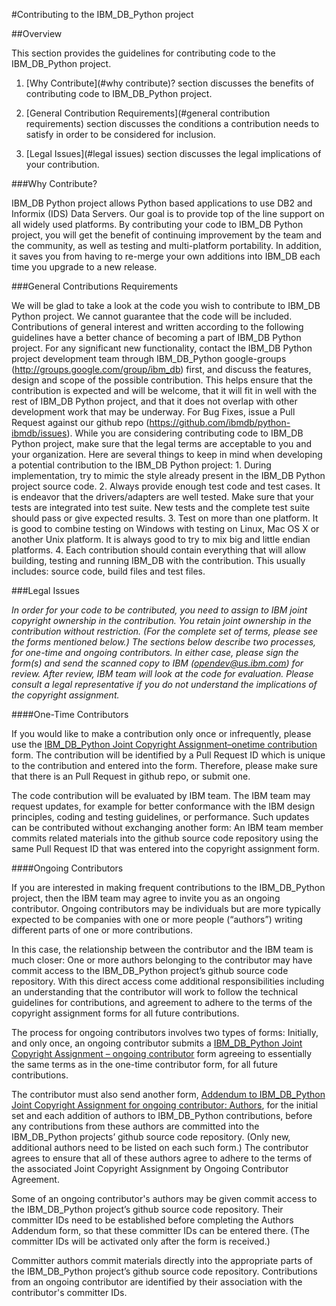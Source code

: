 #Contributing to the IBM_DB_Python project

##Overview

This section provides the guidelines for contributing code to the IBM_DB_Python project.

1. [Why Contribute](#why contribute)? section discusses the benefits of contributing code to IBM_DB_Python project.

2. [General Contribution Requirements](#general contribution requirements) section discusses the conditions a contribution needs to satisfy in order to be considered for inclusion.

3. [Legal Issues](#legal issues) section discusses the legal implications of your contribution.

<a name='why contribute'></a>
###Why Contribute?

IBM_DB Python project allows Python based applications to use DB2 and Informix (IDS) Data Servers. Our goal is to provide top of the line support on all widely used platforms. By contributing your code to IBM_DB Python project, you will get the benefit of continuing improvement by the team and the community, as well as testing and multi-platform portability. In addition, it saves you from having to re-merge your own additions into IBM_DB each time you upgrade to a new release.

<a name='general contribution requirements'></a>
###General Contributions Requirements

We will be glad to take a look at the code you wish to contribute to IBM_DB Python project. We cannot guarantee that the code will be included. Contributions of general interest and written according to the following guidelines have a better chance of becoming a part of IBM_DB Python project. For any significant new functionality, contact the IBM_DB Python project development team through IBM_DB_Python google-groups (http://groups.google.com/group/ibm_db) first, and discuss the features, design and scope of the possible contribution. This helps ensure that the contribution is expected and will be welcome, that it will fit in well with the rest of IBM_DB Python project, and that it does not overlap with other development work that may be underway. For Bug Fixes, issue a Pull Request against our github repo (https://github.com/ibmdb/python-ibmdb/issues). While you are considering contributing code to IBM_DB Python project, make sure that the legal terms are acceptable to you and your organization. Here are several things to keep in mind when developing a potential contribution to the IBM_DB Python project: 1. During implementation, try to mimic the style already present in the IBM_DB Python project source code. 2. Always provide enough test code and test cases. It is endeavor that the drivers/adapters are well tested. Make sure that your tests are integrated into test suite. New tests and the complete test suite should pass or give expected results. 3. Test on more than one platform. It is good to combine testing on Windows with testing on Linux, Mac OS X or another Unix platform. It is always good to try to mix big and little endian platforms. 4. Each contribution should contain everything that will allow building, testing and running IBM_DB with the contribution. This usually includes: source code, build files and test files.

<a name='legal issues'></a>
###Legal Issues

*In order for your code to be contributed, you need to assign to IBM joint copyright ownership in the contribution. You retain joint ownership in the contribution without restriction. (For the complete set of terms, please see the forms mentioned below.) The sections below describe two processes, for one-time and ongoing contributors. In either case, please sign the form(s) and send the scanned copy to IBM (opendev@us.ibm.com) for review. After review, IBM team will look at the code for evaluation. Please consult a legal representative if you do not understand the implications of the copyright assignment.*

####One-Time Contributors

If you would like to make a contribution only once or infrequently, please use the [IBM_DB_Python Joint Copyright Assignment–onetime contribution](http://ibm-db.googlecode.com/files/IBM_DB_Python%20Joint%20Copyright%20Assignment%20-%20onetime.pdf) form. The contribution will be identified by a Pull Request ID which is unique to the contribution and entered into the form. Therefore, please make sure that there is an Pull Request in github repo, or submit one. 

The code contribution will be evaluated by IBM team. The IBM team may request updates, for example for better conformance with the IBM design principles, coding and testing guidelines, or performance. Such updates can be contributed without exchanging another form: An IBM team member commits related materials into the github source code repository using the same Pull Request ID that was entered into the copyright assignment form.

####Ongoing Contributors

If you are interested in making frequent contributions to the IBM_DB_Python project, then the IBM team may agree to invite you as an ongoing contributor. Ongoing contributors may be individuals but are more typically expected to be companies with one or more people (“authors”) writing different parts of one or more contributions.

In this case, the relationship between the contributor and the IBM team is much closer: One or more authors belonging to the contributor may have commit access to the IBM_DB_Python project’s github source code repository. With this direct access come additional responsibilities including an understanding that the contributor will work to follow the technical guidelines for contributions, and agreement to adhere to the terms of the copyright assignment forms for all future contributions.

The process for ongoing contributors involves two types of forms: Initially, and only once, an ongoing contributor submits a [IBM_DB_Python Joint Copyright Assignment – ongoing contributor](http://ibm-db.googlecode.com/files/IBM_DB_Python%20Joint%20Copyright%20Assignment%20-%20ongoing.pdf) form agreeing to essentially the same terms as in the one-time contributor form, for all future contributions.

The contributor must also send another form, [Addendum to IBM_DB_Python Joint Copyright Assignment for ongoing contributor: Authors](http://ibm-db.googlecode.com/files/IBM_DB_Python%20Joint%20Copyright%20Addendum%20-%20ongoing.pdf), for the initial set and each addition of authors to IBM_DB_Python contributions, before any contributions from these authors are committed into the IBM_DB_Python projects’ github source code repository. (Only new, additional authors need to be listed on each such form.) The contributor agrees to ensure that all of these authors agree to adhere to the terms of the associated Joint Copyright Assignment by Ongoing Contributor Agreement.

Some of an ongoing contributor's authors may be given commit access to the IBM_DB_Python project’s github source code repository. Their committer IDs need to be established before completing the Authors Addendum form, so that these committer IDs can be entered there. (The committer IDs will be activated only after the form is received.)

Committer authors commit materials directly into the appropriate parts of the IBM_DB_Python project’s github source code repository. Contributions from an ongoing contributor are identified by their association with the contributor's committer IDs.
